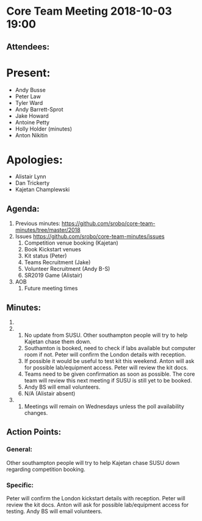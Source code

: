 # Core Team Meeting 2018-10-03 19:00

## Attendees:
# Present:
- Andy Busse
- Peter Law
- Tyler Ward
- Andy Barrett-Sprot
- Jake Howard
- Antoine Petty
- Holly Holder (minutes)
- Anton Nikitin

# Apologies:
- Alistair Lynn
- Dan Trickerty
- Kajetan Champlewski

## Agenda:
1. Previous minutes: https://github.com/srobo/core-team-minutes/tree/master/2018
2. Issues https://github.com/srobo/core-team-minutes/issues  
	1. Competition venue booking (Kajetan)
	2. Book Kickstart venues 
	3. Kit status (Peter) 
	4. Teams Recruitment (Jake) 
	5. Volunteer Recruitment (Andy B-S) 
	6. SR2019 Game (Alistair) 
3. AOB 
	1. Future meeting times

## Minutes: 
1. 
2. 
	1. No update from SUSU. Other southampton people will try to help Kajetan chase them down.
	2. Southamton is booked, need to check if labs available but computer room if not. Peter will confirm the London details with reception.
	3. If possible it would be useful to test kit this weekend. Anton will ask for possible lab/equipment access. Peter will review the kit docs.
	4. Teams need to be given confirmation as soon as possible. The core team will review this next meeting if SUSU is still yet to be booked.
	5. Andy BS will email volunteers.
	6. N/A (Alistair absent)
3.
	1. Meetings will remain on Wednesdays unless the poll availability changes.
	
## Action Points:

### General:
Other southampton people will try to help Kajetan chase SUSU down regarding competition booking.

### Specific:
Peter will confirm the London kickstart details with reception.
Peter will review the kit docs.
Anton will ask for possible lab/equipment access for testing.
Andy BS will email volunteers.
